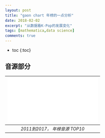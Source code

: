 ```yaml
---
layout: post
title: "gaon chart 年榜的一点分析"
date: 2018-02-02
excerpt: "从数据看K-Pop的发展变化"
tags: [mathematica,data science]
comments: true
---
```

* toc
{:toc}

## 音源部分

| ![gaon_digital_top10.pdf](/images/gaon_digital_top10.pdf) |
| :--------------------------------------: |
|         *2011到2017， 年榜音源 TOP10*          |


